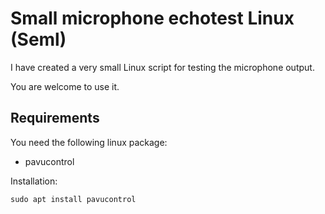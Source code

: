 # Small microphone echotest Linux (Seml)

I have created a very small Linux script for testing the microphone output. 

You are welcome to use it. 


## Requirements 

You need the following linux package: 

- pavucontrol


Installation: 

    sudo apt install pavucontrol


    